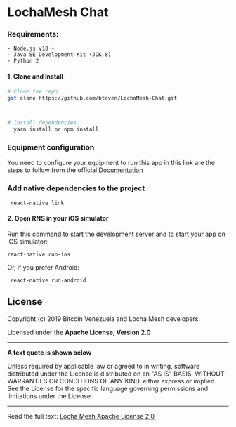 # LochaMesh Chat

### Requirements:

    - Node.js v10 +
    - Java SE Development Kit (JDK 8)
    - Python 2


#### 1. Clone and Install

```bash
# Clone the repo
git clone https://github.com/btcven/LochaMesh-Chat.git



# Install dependencies
  yarn install or npm install
```
### Equipment configuration

You need to configure your equipment to run this app in this link are the steps to follow from the official
[Documentation](https://facebook.github.io/react-native/docs/0.59/getting-started)


### Add native dependencies to the project

```
 react-native link

```

#### 2. Open RNS in your iOS simulator

Run this command to start the development server and to start your app on iOS simulator:

```
react-native run-ios

```
Or, if you prefer Android:
```
 react-native run-android
```

## License

Copyright (c) 2019 Bitcoin Venezuela and Locha Mesh developers.

Licensed under the **Apache License, Version 2.0**

---
**A text quote is shown below**

Unless required by applicable law or agreed to in writing, software
distributed under the License is distributed on an "AS IS" BASIS,
WITHOUT WARRANTIES OR CONDITIONS OF ANY KIND, either express or implied.
See the License for the specific language governing permissions and
limitations under the License.
___
Read the full text:
[Locha Mesh Apache License 2.0](https://github.com/btcven/LochaMesh-Chat/blob/master/LICENSE)
